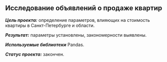 ## Исследование объявлений о продаже квартир
***Цель проекта:*** определение параметров, влияющих на стоимость квартиры в Санкт-Петербурге и области.  

***Результат:*** параметры установлены, закономерности выявлены.  

***Используемые библиотеки*** Pandas.  

***Статус проекта:*** закончен.
